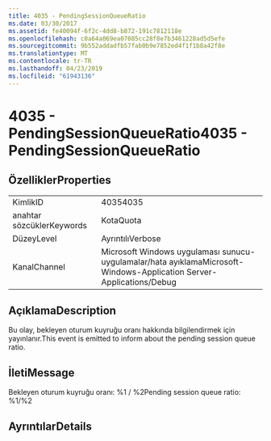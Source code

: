 ```yaml
---
title: 4035 - PendingSessionQueueRatio
ms.date: 03/30/2017
ms.assetid: fe40094f-6f2c-4dd8-b872-191c7812118e
ms.openlocfilehash: c0a64a069ea07085cc28f8e7b3461228ad5d5efe
ms.sourcegitcommit: 9b552addadfb57fab0b9e7852ed4f1f1b8a42f8e
ms.translationtype: MT
ms.contentlocale: tr-TR
ms.lasthandoff: 04/23/2019
ms.locfileid: "61943136"
---
```

# <a name="4035---pendingsessionqueueratio"></a><span data-ttu-id="cde98-102">4035 - PendingSessionQueueRatio</span><span class="sxs-lookup"><span data-stu-id="cde98-102">4035 - PendingSessionQueueRatio</span></span>
## <a name="properties"></a><span data-ttu-id="cde98-103">Özellikler</span><span class="sxs-lookup"><span data-stu-id="cde98-103">Properties</span></span>  
  
|||  
|-|-|  
|<span data-ttu-id="cde98-104">Kimlik</span><span class="sxs-lookup"><span data-stu-id="cde98-104">ID</span></span>|<span data-ttu-id="cde98-105">4035</span><span class="sxs-lookup"><span data-stu-id="cde98-105">4035</span></span>|  
|<span data-ttu-id="cde98-106">anahtar sözcükler</span><span class="sxs-lookup"><span data-stu-id="cde98-106">Keywords</span></span>|<span data-ttu-id="cde98-107">Kota</span><span class="sxs-lookup"><span data-stu-id="cde98-107">Quota</span></span>|  
|<span data-ttu-id="cde98-108">Düzey</span><span class="sxs-lookup"><span data-stu-id="cde98-108">Level</span></span>|<span data-ttu-id="cde98-109">Ayrıntılı</span><span class="sxs-lookup"><span data-stu-id="cde98-109">Verbose</span></span>|  
|<span data-ttu-id="cde98-110">Kanal</span><span class="sxs-lookup"><span data-stu-id="cde98-110">Channel</span></span>|<span data-ttu-id="cde98-111">Microsoft Windows uygulaması sunucu-uygulamalar/hata ayıklama</span><span class="sxs-lookup"><span data-stu-id="cde98-111">Microsoft-Windows-Application Server-Applications/Debug</span></span>|  
  
## <a name="description"></a><span data-ttu-id="cde98-112">Açıklama</span><span class="sxs-lookup"><span data-stu-id="cde98-112">Description</span></span>  
 <span data-ttu-id="cde98-113">Bu olay, bekleyen oturum kuyruğu oranı hakkında bilgilendirmek için yayınlanır.</span><span class="sxs-lookup"><span data-stu-id="cde98-113">This event is emitted to inform about the pending session queue ratio.</span></span>  
  
## <a name="message"></a><span data-ttu-id="cde98-114">İleti</span><span class="sxs-lookup"><span data-stu-id="cde98-114">Message</span></span>  
 <span data-ttu-id="cde98-115">Bekleyen oturum kuyruğu oranı: %1 / %2</span><span class="sxs-lookup"><span data-stu-id="cde98-115">Pending session queue ratio: %1/%2</span></span>  
  
## <a name="details"></a><span data-ttu-id="cde98-116">Ayrıntılar</span><span class="sxs-lookup"><span data-stu-id="cde98-116">Details</span></span>
